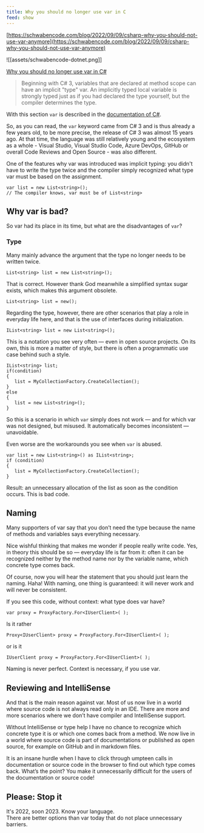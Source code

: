 ```yaml
---
title: Why you should no longer use var in C
feed: show
---
```


[https://schwabencode.com/blog/2022/09/09/csharp-why-you-should-not-use-var-anymore](https://schwabencode.com/blog/2022/09/09/csharp-why-you-should-not-use-var-anymore)

![[assets/schwabencode-dotnet.png]]

[Why you should no longer use var in C#](https://schwabencode.com/blog/2022/09/09/csharp-why-you-should-not-use-var-anymore)

> Beginning with C# 3, variables that are declared at method scope can have an implicit "type" var. An implicitly typed local variable is strongly typed just as if you had declared the type yourself, but the compiler determines the type.

With this section `var` is described in the [documentation of C#](https://docs.microsoft.com/en-us/dotnet/csharp/language-reference/keywords/var?WT.mc_id=DT-MVP-5001507).

So, as you can read, the `var` keyword came from C# 3 and is thus already a few years old, to be more precise, the release of C# 3 was almost 15 years ago. At that time, the language was still relatively young and the ecosystem as a whole - Visual Studio, Visual Studio Code, Azure DevOps, GitHub or overall Code Reviews and Open Source - was also different.

One of the features why var was introduced was implicit typing: you didn't have to write the type twice and the compiler simply recognized what type var must be based on the assignment.

```Plain
var list = new List<string>();
// The compiler knows, var must be of List<string>
```

## Why var is bad?

So var had its place in its time, but what are the disadvantages of `var`?

### Type

Many mainly advance the argument that the type no longer needs to be written twice.

```Plain
List<string> list = new List<string>();
```

That is correct. However thank God meanwhile a simplified syntax sugar exists, which makes this argument obsolete.

```Plain
List<string> list = new();
```

Regarding the type, however, there are other scenarios that play a role in everyday life here, and that is the use of interfaces during initialization.

```Plain
IList<string> list = new List<string>();
```

This is a notation you see very often — even in open source projects. On its own, this is more a matter of style, but there is often a programmatic use case behind such a style.

```Plain
IList<string> list;
if(condition)
{
   list = MyCollectionFactory.CreateCollection();
}
else
{
   list = new List<string>();
}
```

So this is a scenario in which `var` simply does not work — and for which var was not designed, but misused. It automatically becomes inconsistent — unavoidable.

Even worse are the workarounds you see when `var` is abused.

```Plain
var list = new List<string>() as IList<string>;
if (condition)
{
   list = MyCollectionFactory.CreateCollection();
}
```

Result: an unnecessary allocation of the list as soon as the condition occurs. This is bad code.

## Naming

Many supporters of var say that you don’t need the type because the name of methods and variables says everything necessary.

Nice wishful thinking that makes me wonder if people really write code. Yes, in theory this should be so — everyday life is far from it: often it can be recognized neither by the method name nor by the variable name, which concrete type comes back.

Of course, now you will hear the statement that you should just learn the naming. Haha! With naming, one thing is guaranteed: it will never work and will never be consistent.

If you see this code, without context: what type does var have?

```Plain
var proxy = ProxyFactory.For<IUserClient>( );
```

Is it rather

```Plain
Proxy<IUserClient> proxy = ProxyFactory.For<IUserClient>( );
```

or is it

```Plain
IUserClient proxy = ProxyFactory.For<IUserClient>( );
```

Naming is never perfect. Context is necessary, if you use var.

## Reviewing and IntelliSense

And that is the main reason against var. Most of us now live in a world where source code is not always read only in an IDE. There are more and more scenarios where we don’t have compiler and IntelliSense support.

Without IntelliSense or type help I have no chance to recognize which concrete type it is or which one comes back from a method. We now live in a world where source code is part of documentations or published as open source, for example on GitHub and in markdown files.

It is an insane hurdle when I have to click through umpteen calls in documentation or source code in the browser to find out which type comes back. What’s the point? You make it unnecessarily difficult for the users of the documentation or source code!

## Please: Stop it

It's 2022, soon 2023. Know your language.  
There are better options than var today that do not place unnecessary barriers.
